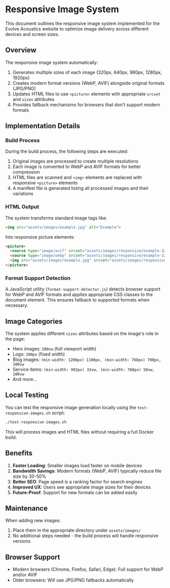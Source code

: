 # Responsive Image System

This document outlines the responsive image system implemented for the Evolve Acoustics website to optimize image delivery across different devices and screen sizes.

## Overview

The responsive image system automatically:

1. Generates multiple sizes of each image (320px, 640px, 960px, 1280px, 1920px)
2. Creates modern format versions (WebP, AVIF) alongside original formats (JPG/PNG)
3. Updates HTML files to use `<picture>` elements with appropriate `srcset` and `sizes` attributes
4. Provides fallback mechanisms for browsers that don't support modern formats

## Implementation Details

### Build Process

During the build process, the following steps are executed:

1. Original images are processed to create multiple resolutions
2. Each image is converted to WebP and AVIF formats for better compression
3. HTML files are scanned and `<img>` elements are replaced with responsive `<picture>` elements
4. A manifest file is generated listing all processed images and their variations

### HTML Output

The system transforms standard image tags like:

```html
<img src="assets/images/example.jpg" alt="Example">
```

Into responsive picture elements:

```html
<picture>
  <source type="image/avif" srcset="assets/images/responsive/example-320w.avif 320w, ... example-1920w.avif 1920w" sizes="(min-width: 1200px) 50vw, 100vw">
  <source type="image/webp" srcset="assets/images/responsive/example-320w.webp 320w, ... example-1920w.webp 1920w" sizes="(min-width: 1200px) 50vw, 100vw">
  <img src="assets/images/example.jpg" srcset="assets/images/responsive/example-320w.jpg 320w, ... example-1920w.jpg 1920w" sizes="(min-width: 1200px) 50vw, 100vw" alt="Example" loading="lazy" decoding="async">
</picture>
```

### Format Support Detection

A JavaScript utility (`format-support-detector.js`) detects browser support for WebP and AVIF formats and applies appropriate CSS classes to the document element. This ensures fallback to supported formats when necessary.

## Image Categories

The system applies different `sizes` attributes based on the image's role in the page:

- Hero images: `100vw` (full viewport width)
- Logo: `200px` (fixed width)
- Blog images: `(min-width: 1200px) 1100px, (min-width: 768px) 700px, 100vw`
- Service items: `(min-width: 992px) 33vw, (min-width: 768px) 50vw, 100vw`
- And more...

## Local Testing

You can test the responsive image generation locally using the `test-responsive-images.sh` script:

```bash
./test-responsive-images.sh
```

This will process images and HTML files without requiring a full Docker build.

## Benefits

1. **Faster Loading**: Smaller images load faster on mobile devices
2. **Bandwidth Savings**: Modern formats (WebP, AVIF) typically reduce file size by 30-50%
3. **Better SEO**: Page speed is a ranking factor for search engines
4. **Improved UX**: Users see appropriate image sizes for their devices
5. **Future-Proof**: Support for new formats can be added easily

## Maintenance

When adding new images:

1. Place them in the appropriate directory under `assets/images/`
2. No additional steps needed - the build process will handle responsive versions

## Browser Support

- Modern browsers (Chrome, Firefox, Safari, Edge): Full support for WebP and/or AVIF
- Older browsers: Will use JPG/PNG fallbacks automatically
